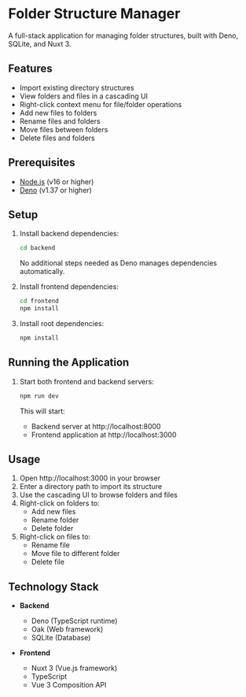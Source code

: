 # Folder Structure Manager

A full-stack application for managing folder structures, built with Deno, SQLite, and Nuxt 3.

## Features

- Import existing directory structures
- View folders and files in a cascading UI
- Right-click context menu for file/folder operations
- Add new files to folders
- Rename files and folders
- Move files between folders
- Delete files and folders

## Prerequisites

- [Node.js](https://nodejs.org/) (v16 or higher)
- [Deno](https://deno.land/) (v1.37 or higher)

## Setup

1. Install backend dependencies:
   ```bash
   cd backend
   ```
   No additional steps needed as Deno manages dependencies automatically.

2. Install frontend dependencies:
   ```bash
   cd frontend
   npm install
   ```

3. Install root dependencies:
   ```bash
   npm install
   ```

## Running the Application

1. Start both frontend and backend servers:
   ```bash
   npm run dev
   ```

   This will start:
   - Backend server at http://localhost:8000
   - Frontend application at http://localhost:3000

## Usage

1. Open http://localhost:3000 in your browser
2. Enter a directory path to import its structure
3. Use the cascading UI to browse folders and files
4. Right-click on folders to:
   - Add new files
   - Rename folder
   - Delete folder
5. Right-click on files to:
   - Rename file
   - Move file to different folder
   - Delete file

## Technology Stack

- **Backend**
  - Deno (TypeScript runtime)
  - Oak (Web framework)
  - SQLite (Database)

- **Frontend**
  - Nuxt 3 (Vue.js framework)
  - TypeScript
  - Vue 3 Composition API
